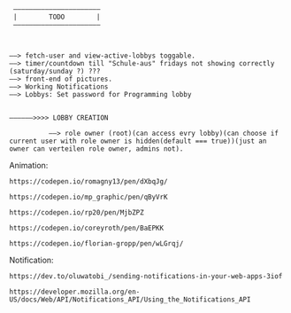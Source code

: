      ——————————————————————
     |        TODO        |
     ——————————————————————



    ——> fetch-user and view-active-lobbys toggable.
    ——> timer/countdown till "Schule-aus" fridays not showing correctly (saturday/sunday ?) ???
    ——> front-end of pictures.
    ——> Working Notifications
    ——> Lobbys: Set password for Programming lobby


    ——————>>>> LOBBY CREATION

              ——> role owner (root)(can access evry lobby)(can choose if current user with role owner is hidden(default === true))(just an owner can verteilen role owner, admins not).

Animation:

    https://codepen.io/romagny13/pen/dXbqJg/

    https://codepen.io/mp_graphic/pen/qByVrK

    https://codepen.io/rp20/pen/MjbZPZ

    https://codepen.io/coreyroth/pen/BaEPKK

    https://codepen.io/florian-gropp/pen/wLGrqj/



Notification:

    https://dev.to/oluwatobi_/sending-notifications-in-your-web-apps-3iof

    https://developer.mozilla.org/en-US/docs/Web/API/Notifications_API/Using_the_Notifications_API
